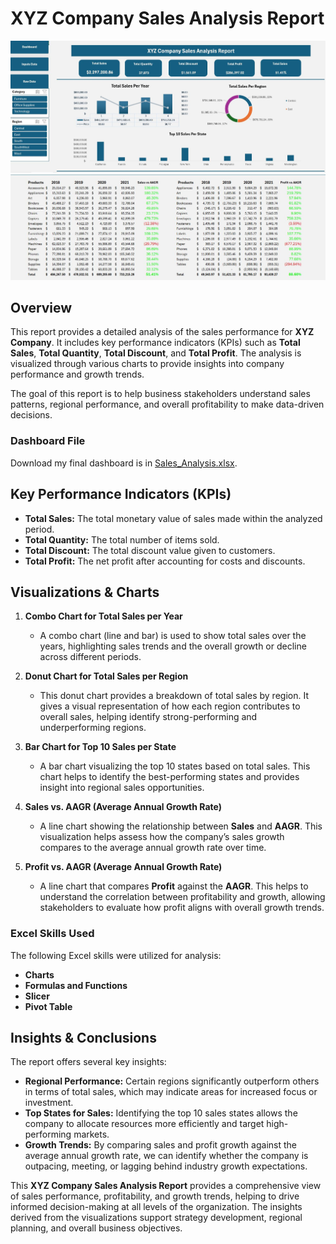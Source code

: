 # XYZ Company Sales Analysis Report

![sales_analysis_screenshot](/Sales_Analysis/sales_analysis_screeshot.JPG)
![salary_analysis_screenshot_2](/Sales_Analysis/sales_analysis_screenshot_2.JPG)

## Overview

This report provides a detailed analysis of the sales performance for **XYZ Company**. It includes key performance indicators (KPIs) such as **Total Sales**, **Total Quantity**, **Total Discount**, and **Total Profit**. The analysis is visualized through various charts to provide insights into company performance and growth trends.

The goal of this report is to help business stakeholders understand sales patterns, regional performance, and overall profitability to make data-driven decisions.

### Dashboard File

Download my final dashboard is in [Sales_Analysis.xlsx](/Sales_Analysis/Sales_Analysis.xlsx).

## Key Performance Indicators (KPIs)

- **Total Sales:** The total monetary value of sales made within the analyzed period.
- **Total Quantity:** The total number of items sold.
- **Total Discount:** The total discount value given to customers.
- **Total Profit:** The net profit after accounting for costs and discounts.

## Visualizations & Charts

1. **Combo Chart for Total Sales per Year**

   - A combo chart (line and bar) is used to show total sales over the years, highlighting sales trends and the overall growth or decline across different periods.

2. **Donut Chart for Total Sales per Region**

   - This donut chart provides a breakdown of total sales by region. It gives a visual representation of how each region contributes to overall sales, helping identify strong-performing and underperforming regions.

3. **Bar Chart for Top 10 Sales per State**

   - A bar chart visualizing the top 10 states based on total sales. This chart helps to identify the best-performing states and provides insight into regional sales opportunities.

4. **Sales vs. AAGR (Average Annual Growth Rate)**

   - A line chart showing the relationship between **Sales** and **AAGR**. This visualization helps assess how the company’s sales growth compares to the average annual growth rate over time.

5. **Profit vs. AAGR (Average Annual Growth Rate)**
   - A line chart that compares **Profit** against the **AAGR**. This helps to understand the correlation between profitability and growth, allowing stakeholders to evaluate how profit aligns with overall growth trends.

### Excel Skills Used

The following Excel skills were utilized for analysis:

- **Charts**
- **Formulas and Functions**
- **Slicer**
- **Pivot Table**

## Insights & Conclusions

The report offers several key insights:

- **Regional Performance:** Certain regions significantly outperform others in terms of total sales, which may indicate areas for increased focus or investment.
- **Top States for Sales:** Identifying the top 10 sales states allows the company to allocate resources more efficiently and target high-performing markets.
- **Growth Trends:** By comparing sales and profit growth against the average annual growth rate, we can identify whether the company is outpacing, meeting, or lagging behind industry growth expectations.

This **XYZ Company Sales Analysis Report** provides a comprehensive view of sales performance, profitability, and growth trends, helping to drive informed decision-making at all levels of the organization. The insights derived from the visualizations support strategy development, regional planning, and overall business objectives.
